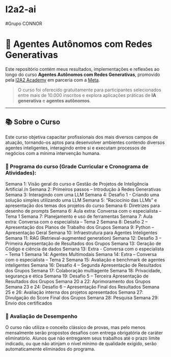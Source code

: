 # I2a2-ai
#Grupo CONNOR
# 🚀 Agentes Autônomos com Redes Generativas

Este repositório contém meus resultados, implementações e reflexões ao longo do curso **Agentes Autônomos com Redes Generativas**, promovido pela [I2A2 Academy](https://i2a2.academy) em parceria com a [Meta](https://meta.com.br/).

> O curso foi oferecido gratuitamente para participantes selecionados entre mais de 10.000 inscritos e explora aplicações práticas de **IA generativa** e **agentes autônomos**.

---

## 📚 Sobre o Curso
Este curso objetiva capacitar profissionais dos mais diversos campos de atuação, tornando-os aptos para desenvolver ambientes contendo diversos agentes inteligentes, interagindo entre si e executam processos de negócios com a mínima intervenção humana.

### 📖 Programa do curso (Grade Curricular e Cronograma de Atividades):
Semana 1: Visão geral do curso e Gestão de Projetos de Inteligência Artificial /n
Semana 2: Primeiros passos – Introdução à Redes Generativas
Semana 3: Interagindo com uma LLM
Semana 4: Desafio 1 - Criando uma solução simples utilizando uma LLM
Semana 5: “Raciocínio das LLMs” e apresentação dos temas dos projetos do curso
Semana 6: Diretrizes para desenho de prompts
Semana 6: Aula extra: Conversa com o especialista – Tema 1
Semana 7: Planejamento e uso de ferramentas
  Semana 7: Aula extra: Conversa com o especialista – Tema 2
Semana 8: Desafio 2 – Apresentação dos Planos de Trabalho dos Grupos
Semana 9: Python – Apresentação Geral
Semana 10: Infraestrutura para Agentes Inteligentes
Semana 11: RAG (Retrieval-augmented generation)
Semana 12: Desafio 3 – Primeira Apresentação de Resultados dos Grupos
Semana 13: Geração de Código e ciência de dados
  Semana 13: Extra - Conversa com o especialista – Tema 1
Semana 14: Agentes Multimodais
  Semana 14: Extra – Conversa com o especialista – Tema 2
Semana 15: Avaliação e benchmark de agentes inteligentes
Semana 16: Desafio 4 – Segunda Apresentação de Resultados dos Grupos
Semana 17: Colaboração multiagente
Semana 18: Privacidade, segurança e ética
Semana 19: Desafio 5 – Terceira Apresentação de Resultados dos Grupos
Semana 20 a 22: Aprimoramento dos Grupos
Semana 23 e 24: Desafio 6 – Apresentação Final dos Resultados
Semana 25 e 26: Avaliação interna dos projetos apresentados
Semana 27: Divulgação do Score Final dos Grupos
Semana 28: Pesquisa
Semana 29: Envio dos certificados

### 📝 Avaliação de Desempenho
O curso não utiliza o conceito clássico de provas, mas pelo menos mensalmente serão propostos desafios com entrega obrigatória de caráter eliminatório. Alunos que não entregarem seus trabalhos até o prazo limite indicado, ou que não atinjam o nível mínimo de qualidade exigido, serão automaticamente eliminados do programa.
